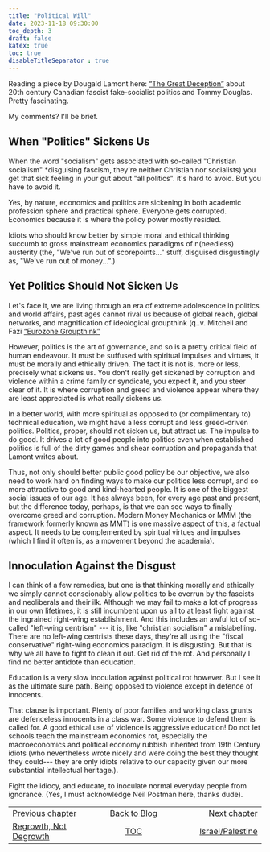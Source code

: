 ```yaml
---
title: "Political Will"
date: 2023-11-18 09:30:00
toc_depth: 3
draft: false
katex: true
toc: true
disableTitleSeparator : true
---
```


Reading a piece by Dougald Lamont here: 
[“The Great Deception”](https://dougaldlamont.substack.com/p/the-great-deception-chapter-6-how)
about 20th century Canadian fascist fake-socialist politics and Tommy Douglas.
Pretty fascinating.

My comments?  I'll be brief.

## When "Politics" Sickens Us

When the word "socialism" gets associated with so-called "Christian socialism" 
*disguising fascism, they're neither Christian nor socialists) you get that sick 
feeling in your gut about "all politics".
it's hard to avoid. But you have to avoid it.

Yes, by nature, economics and politics are sickening in both academic profession 
sphere and practical sphere. Everyone gets corrupted. Economics because it is 
where the policy power mostly resided.

Idiots who should know better by simple moral and ethical thinking succumb to 
gross mainstream economics paradigms of n(needless) austerity (the, "We've run 
out of scorepoints..." stuff, disguised disgustingly as, "We've run out of 
money...".)


## Yet Politics Should Not Sicken Us

Let's face it, we are living through an era of extreme adolescence in politics 
and world affairs, past ages cannot rival us because of global reach, global 
networks, and magnification of ideological groupthink
(q..v. Mitchell and Fazi 
[“Eurozone Groupthink”](http://wer.worldeconomicsassociation.org/files/WEA-WER-7-Mitchell.pdf)

However, politics is the art of governance, and so is a pretty critical field of 
human endeavour. It must be suffused with spiritual impulses and virtues, it 
must be morally and ethically driven.  The fact it is not is, more or less, 
precisely what sickens us.  You don't really get sickened by corruption and 
violence within a crime family or syndicate, you expect it, and you steer clear 
of it.  It is where corruption and greed and violence appear where they are 
least appreciated is what really sickens us.

In a better world, with more spiritual as opposed to (or complimentary to) 
technical education, we might have a less corrupt and less greed-driven 
politics. Politics, proper, should not sicken us, but attract us. The impulse 
to do good. It drives a lot of good people into politics even when established 
politics is full of the dirty games and shear corruption and propaganda that 
Lamont writes about.

Thus, not only should better public good policy be our objective, we also need 
to work hard on finding ways to make our politics less corrupt, and so more 
attractive to good and kind-hearted people. It is one of the biggest social 
issues of our age. It has always been, for every age past and present, but 
the difference today, perhaps, is that we can see ways to finally overcome greed 
and corruption. Modern Money Mechanics or MMM (the framework formerly known as 
MMT) is one massive aspect of this, a factual aspect. It needs to be 
complemented by spiritual virtues and impulses (which I find it often is, as a 
movement beyond the academia).


## Innoculation Against the Disgust

I can think of a few remedies, but one is that thinking morally and ethically we 
simply cannot conscionably allow politics to be overrun by the fascists and 
neoliberals and their ilk. Although we may fail to make a lot of progress in our 
own lifetimes, it is still incumbent upon us all to at least fight against the 
ingrained right-wing establishment. And this includes an awful lot of so-called 
"left-wing centrism" --- it is, like "christian socialism" a mislabelling. There 
are no left-wing centrists these days, they're all using the "fiscal 
conservative" right-wing economics paradigm.  It is disgusting. But that is why 
we all have to fight to clean it out. Get rid of the rot. And personally I find 
no better antidote than education.

Education is a very slow inoculation against political rot however. But I see it 
as the ultimate sure path. Being opposed to violence except in defence of 
innocents.

That clause is important. Plenty of poor families and working class grunts are 
defenceless innocents in a class war. Some violence to defend them is called 
for. A good ethical use of violence is aggressive education! Do not let schools 
teach the mainstream economics rot, especially the macroeconomics and political 
economy rubbish inherited from 19th Century idiots (who nevertheless wrote 
nicely and were doing the best they thought they could--- they are only idiots 
relative to our capacity given our more substantial intellectual heritage.).

Fight the idiocy, and educate, to inoculate normal everyday people from 
ignorance. (Yes, I must acknowledge Neil Postman here, thanks dude).


<table style="border-collapse: collapse; border=0;">
    <colgroup>
       <col span="1" style="width: 25%;">
       <col span="1" style="width: 15%;">
       <col span="1" style="width: 25%;">
    </colgroup>
<tr style="border: 1px solid color:#0f0f0f;">
<td style="border: 1px solid color:#0f0f0f;">
<a href="../40_regrowth">Previous chapter</a></td>
<td style="border: 1px solid color:#0f0f0f; text-align:center;">
<a href="../">Back to Blog</a></td>
<td style="border: 1px solid color:#0f0f0f; text-align:right;">
<a href="../42_israel_palestine">Next chapter</a></td>
</tr>
<tr style="border: 1px solid color:#0f0f0f;">
<td style="border: 1px solid color:#0f0f0f;">
<a href="../40_regrowth">Regrowth, Not Degrowth</a></td>
<td style="border: 1px solid color:#0f0f0f; text-align:center;">
<a href="../">TOC</a></td>
<td style="border: 1px solid color:#0f0f0f; text-align:right;">
<a href="../42_israel_palestine">Israel/Palestine</a></td>
</tr>
</table>
